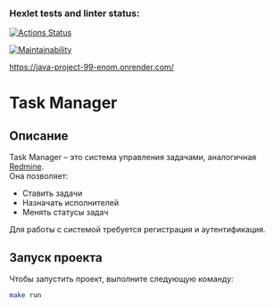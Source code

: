 ### Hexlet tests and linter status:
[![Actions Status](https://github.com/gorelikova1993/java-project-99/actions/workflows/hexlet-check.yml/badge.svg)](https://github.com/gorelikova1993/java-project-99/actions)

[![Maintainability](https://qlty.sh/badges/abf80239-94c5-4368-9997-9fc42d9f4d26/maintainability.svg)](https://qlty.sh/gh/gorelikova1993/projects/java-project-99)

https://java-project-99-enom.onrender.com/

# Task Manager

## Описание

Task Manager – это система управления задачами, аналогичная [Redmine](http://www.redmine.org/).  
Она позволяет:
- Ставить задачи
- Назначать исполнителей
- Менять статусы задач

Для работы с системой требуется регистрация и аутентификация.

## Запуск проекта

Чтобы запустить проект, выполните следующую команду:

```bash
make run
